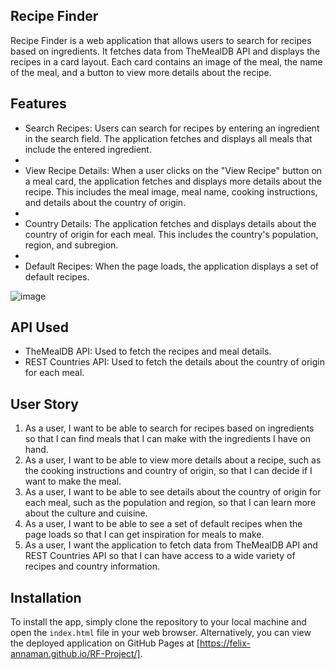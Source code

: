 ## Recipe Finder
Recipe Finder is a web application that allows users to search for recipes based on ingredients. It fetches data from TheMealDB API and displays the recipes in a card layout. Each card contains an image of the meal, the name of the meal, and a button to view more details about the recipe.

## Features
* Search Recipes: Users can search for recipes by entering an ingredient in the search field. The application fetches and displays all meals that include the entered ingredient.
* 
* View Recipe Details: When a user clicks on the "View Recipe" button on a meal card, the application fetches and displays more details about the recipe. This includes the meal image, meal name, cooking instructions, and details about the country of origin.
* 
* Country Details: The application fetches and displays details about the country of origin for each meal. This includes the country's population, region, and subregion.
* 
* Default Recipes: When the page loads, the application displays a set of default recipes.

 ![image](https://github.com/Felix-Annaman/RF-Project/assets/150185196/c95a6eaa-add2-4fb9-862b-15cc1d77c839)
 
## API Used
* TheMealDB API: Used to fetch the recipes and meal details.
* REST Countries API: Used to fetch the details about the country of origin for each meal.

## User Story
1. As a user, I want to be able to search for recipes based on ingredients so that I can find meals that I can make with the ingredients I have on hand.
2. As a user, I want to be able to view more details about a recipe, such as the cooking instructions and country of origin, so that I can decide if I want to make the meal.
3. As a user, I want to be able to see details about the country of origin for each meal, such as the population and region, so that I can learn more about the culture and cuisine.
4. As a user, I want to be able to see a set of default recipes when the page loads so that I can get inspiration for meals to make.
5. As a user, I want the application to fetch data from TheMealDB API and REST Countries API so that I can have access to a wide variety of recipes and country information.

## Installation

To install the app, simply clone the repository to your local machine and open the `index.html` file in your web browser. Alternatively, you can view the deployed application on GitHub Pages at [https://felix-annaman.github.io/RF-Project/].
